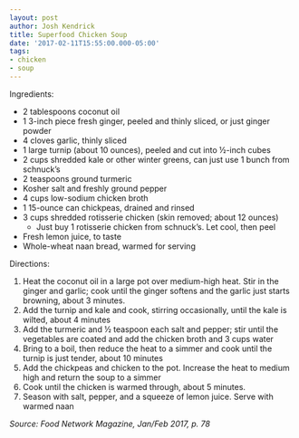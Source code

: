 ```yaml
---
layout: post
author: Josh Kendrick
title: Superfood Chicken Soup
date: '2017-02-11T15:55:00.000-05:00'
tags:
- chicken
- soup
---
```


Ingredients:
* 2 tablespoons coconut oil
* 1 3-inch piece fresh ginger, peeled and thinly sliced, or just ginger powder
* 4 cloves garlic, thinly sliced
* 1 large turnip (about 10 ounces), peeled and cut into ½-inch cubes
* 2 cups shredded kale or other winter greens, can just use 1 bunch from schnuck’s
* 2 teaspoons ground turmeric
* Kosher salt and freshly ground pepper
* 4 cups low-sodium chicken broth
* 1 15-ounce can chickpeas, drained and rinsed
* 3 cups shredded rotisserie chicken (skin removed; about 12 ounces)
   * Just buy 1 rotisserie chicken from schnuck’s. Let cool, then peel
* Fresh lemon juice, to taste
* Whole-wheat naan bread, warmed for serving

Directions:
1. Heat the coconut oil in a large pot over medium-high heat. Stir in the ginger and garlic; cook until the ginger softens and the garlic just starts browning, about 3 minutes.
2. Add the turnip and kale and cook, stirring occasionally, until the kale is wilted, about 4 minutes
3. Add the turmeric and ½ teaspoon each salt and pepper; stir until the vegetables are coated and add the chicken broth and 3 cups water
4. Bring to a boil, then reduce the heat to a simmer and cook until the turnip is just tender, about 10 minutes
5. Add the chickpeas and chicken to the pot. Increase the heat to medium high and return the soup to a simmer
6. Cook until the chicken is warmed through, about 5 minutes. 
7. Season with salt, pepper, and a squeeze of lemon juice. Serve with warmed naan

*Source: Food Network Magazine, Jan/Feb 2017, p. 78*